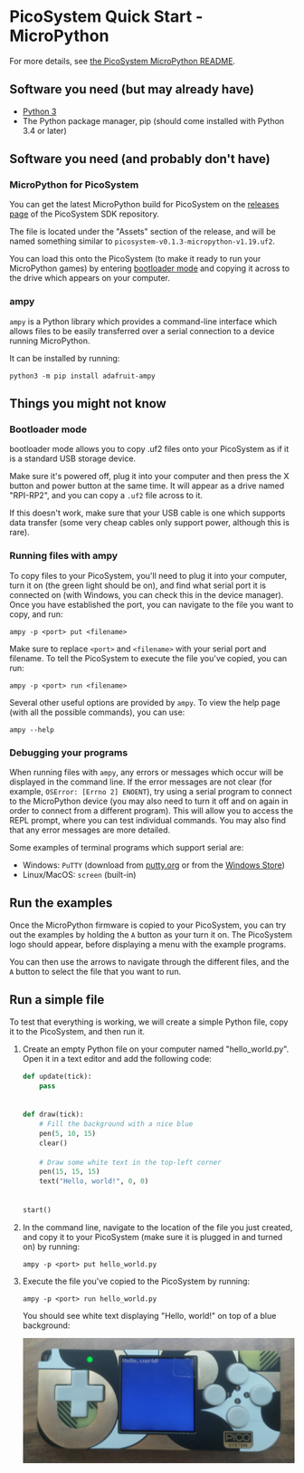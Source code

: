 # PicoSystem Quick Start - MicroPython

For more details, see [the PicoSystem MicroPython README](https://github.com/pimoroni/picosystem/blob/main/micropython/README.md).

## Software you need (but may already have)

* [Python 3](https://www.python.org/)
* The Python package manager, pip (should come installed with Python 3.4 or later)

## Software you need (and probably don't have)

### MicroPython for PicoSystem

You can get the latest MicroPython build for PicoSystem on the [releases page](https://github.com/pimoroni/picosystem/releases/latest) of the PicoSystem SDK repository.

The file is located under the "Assets" section of the release, and will be named something similar to `picosystem-v0.1.3-micropython-v1.19.uf2`.

You can load this onto the PicoSystem (to make it ready to run your MicroPython games) by entering [bootloader mode](#bootloader-mode) and copying it across to the drive which appears on your computer.

### ampy

`ampy` is a Python library which provides a command-line interface which allows files to be easily transferred over a serial connection to a device running MicroPython.

It can be installed by running:

```
python3 -m pip install adafruit-ampy
```

## Things you might not know

### Bootloader mode

bootloader mode allows you to copy .uf2 files onto your PicoSystem as if it is a standard USB storage device.

Make sure it's powered off, plug it into your computer and then press the X button and power button at the same time. It will appear as a drive named "RPI-RP2", and you can copy a `.uf2` file across to it.

If this doesn't work, make sure that your USB cable is one which supports data transfer (some very cheap cables only support power, although this is rare).

### Running files with ampy

To copy files to your PicoSystem, you'll need to plug it into your computer, turn it on (the green light should be on), and find what serial port it is connected on (with Windows, you can check this in the device manager). Once you have established the port, you can navigate to the file you want to copy, and run:

```
ampy -p <port> put <filename>
```

Make sure to replace `<port>` and `<filename>` with your serial port and filename. To tell the PicoSystem to execute the file you've copied, you can run:

```
ampy -p <port> run <filename>
```

Several other useful options are provided by `ampy`. To view the help page (with all the possible commands), you can use:

```
ampy --help
```

### Debugging your programs

When running files with `ampy`, any errors or messages which occur will be displayed in the command line. If the error messages are not clear (for example, `OSError: [Errno 2] ENOENT`), try using a serial program to connect to the MicroPython device (you may also need to turn it off and on again in order to connect from a different program). This will allow you to access the REPL prompt, where you can test individual commands. You may also find that any error messages are more detailed.

Some examples of terminal programs which support serial are:

* Windows: `PuTTY` (download from [putty.org](https://www.putty.org/) or from the [Windows Store](https://apps.microsoft.com/store/detail/putty/XPFNZKSKLBP7RJ))
* Linux/MacOS: `screen` (built-in)

## Run the examples

Once the MicroPython firmware is copied to your PicoSystem, you can try out the examples by holding the `A` button as your turn it on. The PicoSystem logo should appear, before displaying a menu with the example programs.

You can then use the arrows to navigate through the different files, and the `A` button to select the file that you want to run.

## Run a simple file

To test that everything is working, we will create a simple Python file, copy it to the PicoSystem, and then run it.

1. Create an empty Python file on your computer named "hello_world.py". Open it in a text editor and add the following code:

   ```py
   def update(tick):
       pass


   def draw(tick):
       # Fill the background with a nice blue
       pen(5, 10, 15)
       clear()

       # Draw some white text in the top-left corner
       pen(15, 15, 15)
       text("Hello, world!", 0, 0)


   start()
   ```

2. In the command line, navigate to the location of the file you just created, and copy it to your PicoSystem (make sure it is plugged in and turned on) by running:

   ```
   ampy -p <port> put hello_world.py
   ```

3. Execute the file you've copied to the PicoSystem by running:

   ```
   ampy -p <port> run hello_world.py
   ```

   You should see white text displaying "Hello, world!" on top of a blue background:

   ![](picosystem-demo.png)